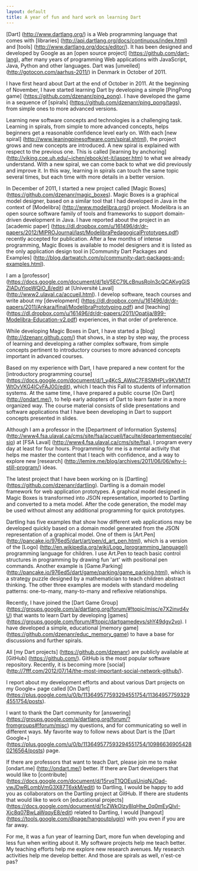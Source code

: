 ```yaml
---
layout: default
title: A year of fun and hard work on learning Dart
---
```


[Dart] (http://www.dartlang.org/) is a Web programming language that comes with [libraries] (http://api.dartlang.org/docs/continuous/index.html) and [tools] (http://www.dartlang.org/docs/editor/). It has been designed and developed by Google as an [open source project] (https://github.com/dart-lang), after many years of programming Web applications with JavaScript, Java, Python and other languages. Dart was [unveiled] (http://gotocon.com/aarhus-2011/) in Denmark in October of 2011.

I have first heard about Dart at the end of October in 2011. At the beginning of November, I have started learning Dart by developing a simple [PingPong game] (https://github.com/dzenanr/ping_pong). I have developed the game in a sequence of [spirals] (https://github.com/dzenanr/ping_pong/tags), from simple ones to more advanced versions.

Learning new software concepts and technologies is a challenging task. Learning in spirals, from simple to more advanced concepts, helps beginners get a reasonable confidence level early on. With each [new spiral] (http://www.leaningpinesoftware.com/spiral.shtml), the project grows and new concepts are introduced.  A new spiral is explained with respect to the previous one. This is called [learning by anchoring] (http://viking.coe.uh.edu/~ichen/ebook/et-it/jasper.htm) to what we already understand. With a new spiral, we can come back to what we did previously and improve it. In this way, learning in spirals can touch the same topic several times, but each time with more details in a better version.

In December of 2011, I started a new project called [Magic Boxes] (https://github.com/dzenanr/magic_boxes). Magic Boxes is a graphical model designer, based on a similar tool that I had developed in Java in the context of [Modelibra] (http://www.modelibra.org/) project. Modelibra is an open source software family of tools and frameworks to support domain-driven development in Java. I have reported about the project in an [academic paper] (https://dl.dropbox.com/u/161496/dr/dr-papers/2012/MIPROJournal/last/ModelibraPedagogicalPrototypes.pdf) recently accepted for publication. After a few months of intense programming, Magic Boxes is available to model designers and it is listed as the only application design tool in [Community Dart Packages and Examples] (http://blog.dartwatch.com/p/community-dart-packages-and-examples.html).

I am a [professor] (https://docs.google.com/document/d/1pV5EC79LcBnusRoIn3cQCAKvgGiSZlADuYiopWQiO_8/edit) at [Universit&eacute; Laval] (http://www2.ulaval.ca/accueil.html). I develop software, teach courses and write about my [development] (https://dl.dropbox.com/u/161496/dr/dr-papers/2011/Ankara/final/ModelibraPrototyping.pdf) and [teaching] (https://dl.dropbox.com/u/161496/dr/dr-papers/2011/Opatija/899-Modelibra-Education-v2.pdf) experiences, in that order of preference.

While developing Magic Boxes in Dart, I have started a [blog] (http://dzenanr.github.com/) that shows, in a step by step way, the process of learning and developing a rather complex software, from simple concepts pertinent to introductory courses to more advanced concepts important in advanced courses.

Based on my experience with Dart, I have prepared a new content for the [introductory programming course] (https://docs.google.com/document/d/1_y4KcS_AWqC7F8SMHPLv9KVMtTfWtOvVKG4ICvFAJ00/edit), which I teach this Fall to students of information systems. At the same time, I have prepared a public course [On Dart] (http://ondart.me/), to help early adopters of Dart to learn faster in a more organized way. The course material consists of slide presentations and software applications that I have been developing in Dart to support concepts presented in slides.

Although I am a professor in the [Department of Information Systems] (http://www4.fsa.ulaval.ca/cms/site/fsa/accueil/faculte/departementsecole/sio) at [FSA Laval] (http://www4.fsa.ulaval.ca/cms/site/fsa), I program every day at least for four hours. Programming for me is a mental activity that helps me master the content that I teach with confidence, and a way to explore new [research] (http://lemire.me/blog/archives/2011/06/06/why-i-still-program/) ideas.

The latest project that I have been working on is [Dartling] (https://github.com/dzenanr/dartling). Dartling is a domain model framework for web application prototypes. A graphical model designed in Magic Boxes is transformed into JSON representation, imported to Dartling and converted to a meta model. After the code generation, the model may be used without almost any additional programming for quick prototypes. 

Dartling has five examples that show how different web applications may be developed quickly based on a domain model generated from the JSON representation of a graphical model. One of them is [Art.Pen] (http://pancake.io/976ed5/dart/art/pen/d_art_pen.html), which is a version of the [Logo] (http://en.wikipedia.org/wiki/Logo_(programming_language)) programming language for children. I use Art.Pen to teach basic control structures in programming by drawing fun 'art' with positional pen commands. Another example is [Game.Parking] (http://pancake.io/976ed5/dart/game/parking/game_parking.html), which is a strategy puzzle designed by a mathematician to teach children abstract thinking. The other three examples are models with standard modeling patterns: one-to-many, many-to-many and reflexive relationships.

Recently, I have joined the [Dart Game Group] (https://groups.google.com/a/dartlang.org/forum/#!topic/misc/e7X2invd4vU) that wants to learn Dart by developing [games] (https://groups.google.com/forum/#!topic/dartgamedevs/shY49dgv2vo). I have developed a simple, educational [memory game] (https://github.com/dzenanr/educ_memory_game) to have a base for discussions and further spirals.

All [my Dart projects] (https://github.com/dzenanr) are publicly available at [GitHub] (https://github.com/). GitHub is the most popular software repository. Recently, it is becoming more [social] (http://7fff.com/2012/07/14/the-most-important-social-network-github/).

I report about my development efforts and about various Dart projects on my Google+ page called [On Dart] (https://plus.google.com/u/0/b/113649577593294551754/113649577593294551754/posts).

I want to thank the Dart community for [answering] (https://groups.google.com/a/dartlang.org/forum/?fromgroups#!forum/misc) my questions, and for communicating so well in different ways. My favorite way to follow news about Dart is the [Dart Google+] (https://plus.google.com/u/0/b/113649577593294551754/109866369054280216564/posts) page.

If there are professors that want to teach Dart, please join me to make [ondart.me] (http://ondart.me/) better. If there are Dart developers that would like to [contribute] (https://docs.google.com/document/d/15rvqT1QOEusUniqNJOad-vwJDwRLombVmG3X87T6xkM/edit) to Dartling, I would be happy to add you as collaborators on the Dartling project at GitHub. If there are students that would like to work on [educational projects] (https://docs.google.com/document/d/1cZWkOlzy8lqHhe_0q0mEyQlvI-Xjc8q07BwLaWqqyE8/edit) related to Dartling, I would [hangout] (https://tools.google.com/dlpage/hangoutplugin) with you even if you are far away.

For me, it was a fun year of learning Dart, more fun when developing and less fun when writing about it. My software projects help me teach better. My teaching efforts help me explore new research avenues. My research activities help me develop better. And those are spirals as well, n'est-ce pas?
